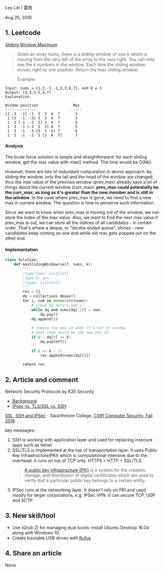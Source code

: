 Leo Lei | 雷雨

Aug 25, 2018

## 1. Leetcode
[Sliding Window Maximum](https://leetcode.com/problems/sliding-window-maximum/description/)
> Given an array nums, there is a sliding window of size k which is moving from the very left of the array to the very right. You can only see the k numbers in the window. Each time the sliding window moves right by one position. Return the max sliding window.

> Example:
```
Input: nums = [1,3,-1,-3,5,3,6,7], and k = 3
Output: [3,3,5,5,6,7] 
Explanation: 

Window position                Max
---------------               -----
[1  3  -1] -3  5  3  6  7       3
 1 [3  -1  -3] 5  3  6  7       3
 1  3 [-1  -3  5] 3  6  7       5
 1  3  -1 [-3  5  3] 6  7       5
 1  3  -1  -3 [5  3  6] 7       6
 1  3  -1  -3  5 [3  6  7]      7
 ```
#### Analysis
The brute force solution is simple and straightforward: for each sliding window, get the max
value with max() method. The time would be O(Nk).

However, there are lots of redundant computation in above approach: by sliding the window, only the tail
and the head of the window are changed, thus the max value of the previous window (prev_max) already says a lot of things about the 
current window (curr_max): **prev_max could potentially be the curr_max, as long as it's greater than the new member and is still in the window**. In the case where prev_max is gone,
we need to find a new max in current window.  The question is how to perserve such information.

Since we want to know when prev_max is moving out of the window, we can store the index of the max value. 
Also, we want to find the next max value if prev_max is out, we can store all the indices of all candidates - in 
certain order. That's where a deque, or "double ended queue", shines - new candidates keep coming on one end while old max gets popped out
on the other end. 


#### Implementation
```python
class Solution:
    def maxSlidingWindow(self, nums, k):
        """
        :type nums: List[int]
        :type k: int
        :rtype: List[int]
        """
        res = []
        dq = collections.deque()
        for i, num in enumerate(nums):
            # clean dq before add i
            while dq and nums[dq[-1]] < num:
                dq.pop()
            dq.append(i) 
            
            # remove the max_id when it's out of window
            # next item would be the new max_id
            if i - dq[0] == k:
                dq.popleft()
            
            if i >= k - 1:
                res.append(nums[dq[0]])
                
        return res
```

## 2. Article and comment
Network Security Protocols by  K2E Security
- [Background](https://www.k2esec.com/network-security-protocols-background-part-i/)
- [IPsec vs. TLS/SSL vs. SSH](https://www.k2esec.com/network-security-protocols-ipsec-vs-tlsssl-vs-ssh-part-ii/)

[SSL, SSH and IPSec](https://www.cs.swarthmore.edu/~mgagne1/teaching/2016_17/cs91/SSL_IPsec.pdf) - Swarthmore College, [CS91 Computer Security,
Fall 2016](https://www.cs.swarthmore.edu/~mgagne1/teaching/2016_17/cs91/)

key messages:
1. SSH is working with application layer and used for replacing insecure apps such as telnet
2. SSL/TLS is implemented at the top of transportation layer. It uses Public Key Infrastructure(PKI) which is computational intensive due to the overhead.
 It runs on top of TCP only. HTTPS = HTTP + SSL/TLS. 
     > [A public key infrastructure (PKI)](https://en.wikipedia.org/wiki/Public_key_infrastructure#Methods_of_certification) is a system for the creation, storage, and distribution of digital certificates which are used to verify that a particular public key belongs to a certain entity.
3. IPSec runs at the networking layer. It doesn't rely on PKI and used mostly for larger corporations, e.g. IPSec VPN. It can secure TCP, UDP and SCTP

## 3. New skill/tool
- Use [Grub 2] for managing dual boots: install Ubuntu Desktop 16.04 along with Windows 10.
- Create bootable USB drives with [Rufus](https://rufus.akeo.ie/)
 

## 4. Share an article
None